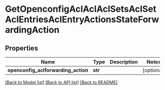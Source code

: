 # GetOpenconfigAclAclAclSetsAclSetAclEntriesAclEntryActionsStateForwardingAction

## Properties
Name | Type | Description | Notes
------------ | ------------- | ------------- | -------------
**openconfig_aclforwarding_action** | **str** |  | [optional] 

[[Back to Model list]](../README.md#documentation-for-models) [[Back to API list]](../README.md#documentation-for-api-endpoints) [[Back to README]](../README.md)


